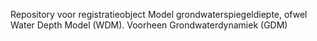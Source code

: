 Repository voor registratieobject Model grondwaterspiegeldiepte, ofwel Water Depth Model (WDM). Voorheen Grondwaterdynamiek (GDM)
